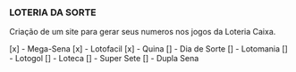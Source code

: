 ### LOTERIA DA SORTE ###

Criação de um site para gerar seus numeros nos jogos da Loteria Caixa. 

[x] - Mega-Sena
[x] - Lotofacil
[x] - Quina
[] - Dia de Sorte
[] - Lotomania
[] - Lotogol
[] - Loteca
[] - Super Sete
[] - Dupla Sena
